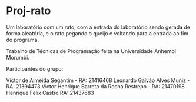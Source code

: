 # Proj-rato
Um laboratório com um rato, com a entrada do laboratório sendo gerada de forma aleatória, e o rato pegando o queijo e voltando para a entrada ao fim do programa.

Trabalho de Técnicas de Programação feita na Universidade Anhembi Morumbi.

Participantes do grupo:

Victor de Almeida Segantim - RA: 21416468
Leonardo Galvão Alves Muniz - RA: 21394473
Victor Henrique Barreto da Rocha Restrepo - RA: 21470198
Henrique Felix Castro RA: 21437683
